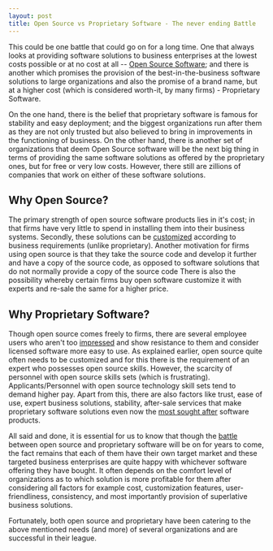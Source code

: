 ```yaml
---
layout: post
title: Open Source vs Proprietary Software - The never ending Battle
---
```


This could be one battle that could go on for a long time. One that always looks at providing software solutions to business enterprises at the lowest costs possible or at no cost at all -- <a href="http://www.opensource.org/">Open Source Software</a>; and there is another which promises the provision of the best-in-the-business software solutions to large organizations and also the promise of a brand name, but at a higher cost (which is considered worth-it, by many firms) - Proprietary Software. 

On the one hand, there is the belief that proprietary software is famous for stability and easy deployment; and the biggest organizations run after them as they are not only trusted but also believed to bring in improvements in the functioning of business. On the other hand, there is another set of organizations that deem Open Source software will be the next big thing in terms of providing the same software solutions as offered by the proprietary ones, but for free or very low costs. However, there still are zillions of companies that work on either of these software solutions.

## Why Open Source?

The primary strength of open source software products lies in it's cost; in that firms have very little to spend in installing them into their business systems. Secondly, these solutions can be <a href="http://www.horasoft.in/open-source-solutions.html">customized</a> according to business requirements (unlike proprietary). Another motivation for firms using open source is that they take the source code and develop it further and have a copy of the source code, as opposed to software solutions that do not normally provide a copy of the source code There is also the possibility whereby certain firms buy open software customize it with experts and re-sale the same for a higher price. 

## Why Proprietary Software?

Though open source comes freely to firms, there are several employee users who aren't too <a href="http://brajeshwar.wpengine.com/2010/open-source-business-intelligence-that-didnt-impress-me-much/">impressed</a> and show resistance to them and consider licensed software more easy to use. As explained earlier, open source quite often needs to be customized and for this there is the requirement of an expert who possesses open source skills. However, the scarcity of personnel with open source skills sets (which is frustrating). Applicants/Personnel with open source technology skill sets tend to demand higher pay. Apart from this, there are also factors like trust, ease of use, expert business solutions, stability, after-sale services that make proprietary software solutions even now the <a href="http://news.cnet.com/8301-13505_3-9789275-16.html">most sought after</a> software products.

All said and done, it is essential for us to know that though the <a href="http://articles.techrepublic.com.com/5100-10878_11-5460225.html">battle</a> between open source and proprietary software will be on for years to come, the fact remains that each of them have their own target market and these targeted business enterprises are quite happy with whichever software offering they have bought. It often depends on the comfort level of organizations as to which solution is more profitable for them after considering all factors for example cost, customization features, user-friendliness, consistency, and most importantly provision of superlative business solutions.

Fortunately, both open source and proprietary have been catering to the above mentioned needs (and more) of several organizations and are successful in their league.
